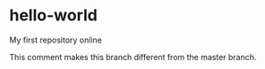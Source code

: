 # hello-world
My first repository online

This comment makes this branch different from the master branch.
